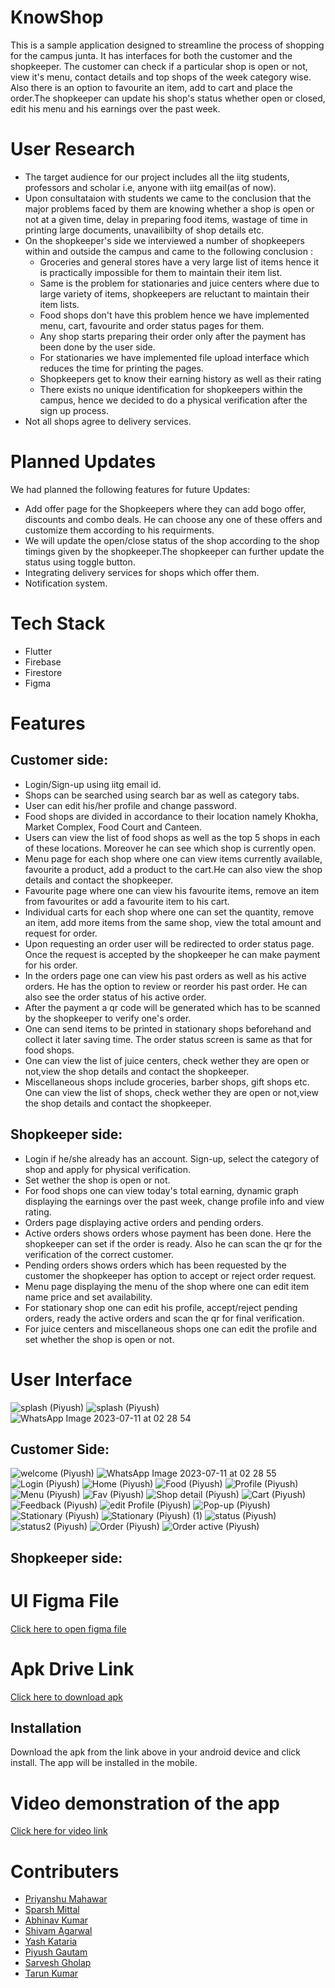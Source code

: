 # KnowShop
This is a sample application designed to streamline the process of shopping for the campus junta. It has interfaces for both the customer and the shopkeeper. The customer can check if a particular shop is open or not, view it's menu, contact details and top shops of the week category wise. Also there is an option to favourite an item, add to cart and place the order.The shopkeeper can update his shop's status whether open or closed, edit his menu and his earnings over the past week.

# User Research
* The target audience for our project includes all the iitg students, professors and scholar i.e, anyone with iitg email(as of now).
* Upon consultataion with students we came to the conclusion that the major problems faced by them are knowing whether a shop is open or not at a given time, delay in preparing food items, wastage of time in printing large documents, unavailibilty of shop details etc.
* On the shopkeeper's side we interviewed a number of shopkeepers within and outside the campus and came to the following conclusion :   
  * Groceries and general stores have a very large list of items hence it is practically impossible for them to maintain their item list.
  * Same is the problem for stationaries and juice centers where due to large variety of items, shopkeepers are reluctant to maintain their item lists.
  * Food shops don't have this problem hence we have implemented menu, cart, favourite and order status pages for them.
  * Any shop starts preparing their order only after the payment has been done by the user side.
  * For stationaries we have implemented file upload interface which reduces the time for printing the pages.
  * Shopkeepers get to know their earning history as well as their rating 
  * There exists no unique identification for shopkeepers within the campus, hence we decided to do a physical verification after the sign up process.
* Not all shops agree to delivery services.
# Planned Updates

We had planned the following features for future Updates:  
  * Add offer page for the Shopkeepers where they can add bogo offer, discounts and combo deals. He can choose any one of these offers and customize them according to his requirments.
  * We will update the open/close status of the shop according to the shop timings given by the shopkeeper.The shopkeeper can further update the status using toggle button.
  * Integrating delivery services for shops which offer them.
  * Notification system.

# Tech Stack
* Flutter
* Firebase
* Firestore
* Figma




# Features
## Customer side:   
* Login/Sign-up using iitg email id.  
* Shops can be searched using search bar as well as category tabs.  
* User can edit his/her profile and change password.  
* Food shops are divided in accordance to their location namely Khokha, Market Complex, Food Court and Canteen. 
* Users can view the list of food shops as well as the top 5 shops in each of these locations. Moreover he can see which shop is currently open. 
* Menu page for each shop where one can view items currently available, favourite a product, add a product to the cart.He can also view the shop details and contact the shopkeeper.  
* Favourite page where one can view his favourite items, remove an item from favourites or add a favourite item to his cart.  
* Individual carts for each shop where one can set the quantity, remove an item, add more items from the same shop, view the total amount and request for order.  
* Upon requesting an order user will be redirected to order status page. Once the request is accepted by the shopkeeper he can make payment for his order.
* In the orders page one can view his past orders as well as his active orders. He has the option to review or reorder his past order. He can also see the order status of his active order.  
* After the payment a qr code will be generated which has to be scanned by the shopkeeper to verify one's order.  
* One can send items to be printed in stationary shops beforehand and collect it later saving time. The order status screen is same as that for food shops.  
* One can view the list of juice centers, check wether they are open or not,view the shop details and contact the shopkeeper.  
* Miscellaneous shops include groceries, barber shops, gift shops etc. One can view the list of shops, check wether they are open or not,view the shop details and contact the shopkeeper.  

## Shopkeeper side:  
* Login if he/she already has an account. Sign-up, select the category of shop and apply for physical verification.
* Set wether the shop is open or not.  
* For food shops one can view today's total earning, dynamic graph displaying the earnings over the past week, change profile info and view rating.  
* Orders page displaying active orders and pending orders. 
* Active orders shows orders whose payment has been done. Here the shopkeeper can set if the order is ready. Also he can scan the qr for the verification of the correct customer.
* Pending orders shows orders which has been requested by the customer the shopkeeper has option to accept or reject order request.
* Menu page displaying the menu of the shop where one can edit item name price and set availability.
* For stationary shop one can edit his profile, accept/reject pending orders, ready the active orders and scan the qr for final verification.
* For juice centers and miscellaneous shops one can edit the profile and set whether the shop is open or not.

# User Interface
![splash (Piyush)](https://github.com/sarg19/Kriti-Software-PS/assets/95137162/3bbdfcf7-5ec8-4f57-a8cb-1aef185dcef5)
![splash (Piyush)](https://github.com/sarg19/Kriti-Software-PS/assets/95137162/02584495-3a85-4afb-a89b-005d10b2fe69)
![WhatsApp Image 2023-07-11 at 02 28 54](https://github.com/sarg19/Kriti-Software-PS/assets/95137162/64ac8ba8-dc74-4958-88c8-9e5c63b3676d)

## Customer Side:
![welcome (Piyush)](https://github.com/sarg19/Kriti-Software-PS/assets/95137162/d7888038-3afc-47f9-8184-dddc567c2543)
![WhatsApp Image 2023-07-11 at 02 28 55](https://github.com/sarg19/Kriti-Software-PS/assets/95137162/234439cc-883e-4720-bc2a-c52c2a887772)
![Login (Piyush)](https://github.com/sarg19/Kriti-Software-PS/assets/95137162/04906df4-634a-4dcd-a468-a054a0c67748)
![Home (Piyush)](https://github.com/sarg19/Kriti-Software-PS/assets/95137162/9e98a51a-8478-439f-a7c9-5ee6bab08292)
![Food (Piyush)](https://github.com/sarg19/Kriti-Software-PS/assets/95137162/0fd442e5-289b-4dbc-bbeb-9bb4efc2ca7a)
![Profile (Piyush)](https://github.com/sarg19/Kriti-Software-PS/assets/95137162/d285c90b-a3ab-49e3-bf75-12680fdaed05)
![Menu (Piyush)](https://github.com/sarg19/Kriti-Software-PS/assets/95137162/0b044a70-c6a7-4628-9c98-115e565610f1)
![Fav (Piyush)](https://github.com/sarg19/Kriti-Software-PS/assets/95137162/6a410e2f-0d28-4cca-aa83-22bce450676c)
![Shop detail (Piyush)](https://github.com/sarg19/Kriti-Software-PS/assets/95137162/f8b742d8-617d-4382-a8d3-b4cfce24dd9f)
![Cart (Piyush)](https://github.com/sarg19/Kriti-Software-PS/assets/95137162/29570936-3dd2-470f-b769-eb3d1910b8f9)
![Feedback (Piyush)](https://github.com/sarg19/Kriti-Software-PS/assets/95137162/fed3ff1a-be45-4673-ac81-9bda00400ee9)
![edit Profile (Piyush)](https://github.com/sarg19/Kriti-Software-PS/assets/95137162/2ca29b17-b93f-45ed-9998-5a450de926a9)
![Pop-up (Piyush)](https://github.com/sarg19/Kriti-Software-PS/assets/95137162/62c4e770-a09d-45ce-bcff-c7f08ecd241e)
![Stationary (Piyush)](https://github.com/sarg19/Kriti-Software-PS/assets/95137162/999f6781-4f1d-4772-a67a-42734516ef42)
![Stationary (Piyush) (1)](https://github.com/sarg19/Kriti-Software-PS/assets/95137162/e45f78f2-d265-4a26-a41a-d717deb74298)
![status (Piyush)](https://github.com/sarg19/Kriti-Software-PS/assets/95137162/11cd81c2-87b6-4a71-8f7b-99b0ad876c62)
![status2 (Piyush)](https://github.com/sarg19/Kriti-Software-PS/assets/95137162/36940e43-78f8-4183-a067-9b5511eeea39)
![Order (Piyush)](https://github.com/sarg19/Kriti-Software-PS/assets/95137162/05845b62-ff19-4434-8766-84168f8cd2f3)
![Order active (Piyush)](https://github.com/sarg19/Kriti-Software-PS/assets/95137162/f4413bd4-7ab2-426b-aaab-5a24f1a3a850)
## Shopkeeper side:


# UI Figma File
[Click here to open figma file](https://www.figma.com/file/yleq06SJFDa2P7JOJuud2H/KRITI-SOFTWARE?node-id=0%3A1&t=c8loi0acXoobQauX-1)

# Apk Drive Link
[Click here to download apk](https://drive.google.com/file/d/1kd5lJE9X4TWQdbKabiR8sq6pmB6JF_6W/view?usp=share_link)

## Installation
Download the apk from the link above in your android device and click install. The app will be installed in the mobile.

# Video demonstration of the app
[Click here for video link](https://drive.google.com/file/d/1xtJWnrAg8HkdciFDgmpQDREzvQJvjIU3/view?usp=share_link)




# Contributers
  * [Priyanshu Mahawar](https://github.com/Perseus29)
  * [Sparsh Mittal](https://github.com/Sparsh752)
  * [Abhinav Kumar](https://github.com/Abhinav1-Kumar)
  * [Shivam Agarwal](https://github.com/shivaga)
  * [Yash Kataria](https://github.com/yashhkataria)
  * [Piyush Gautam](https://github.com/py-2312)
  * [Sarvesh Gholap](https://github.com/sarg19)
  * [Tarun Kumar](https://github.com/tarunnn3301)
